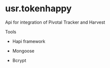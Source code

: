 usr.tokenhappy
=====


Api for integration of Pivotal Tracker and Harvest

Tools

- Hapi framework

- Mongoose

- Bcrypt 



